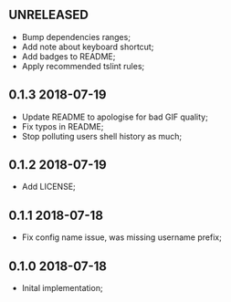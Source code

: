 UNRELEASED
----------

* Bump dependencies ranges;
* Add note about keyboard shortcut;
* Add badges to README;
* Apply recommended tslint rules;

0.1.3 2018-07-19
----------------

* Update README to apologise for bad GIF quality;
* Fix typos in README;
* Stop polluting users shell history as much;

0.1.2 2018-07-19
----------------

* Add LICENSE;


0.1.1 2018-07-18
----------------

* Fix config name issue, was missing username prefix;


0.1.0 2018-07-18
----------------

* Inital implementation;
